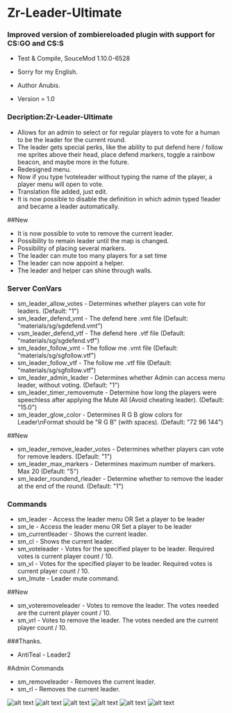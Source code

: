 # Zr-Leader-Ultimate
 
### Improved version of zombiereloaded plugin with support for CS:GO and CS:S

* Test & Compile, SouceMod 1.10.0-6528
* Sorry for my English.

* Author Anubis.
* Version = 1.0

### Decription:Zr-Leader-Ultimate

* Allows for an admin to select or for regular players to vote for a human to be the leader for the current round. 
* The leader gets special perks, like the ability to put defend here / follow me sprites above their head, 
place defend markers, toggle a rainbow beacon, and maybe more in the future.
* Redesigned menu.
* Now if you type !voteleader without typing the name of the player, a player menu will open to vote.
* Translation file added, just edit.
* It is now possible to disable the definition in which admin typed !leader and became a leader automatically.

##New

* It is now possible to vote to remove the current leader.
* Possibility to remain leader until the map is changed.
* Possibility of placing several markers.
* The leader can mute too many players for a set time
* The leader can now appoint a helper.
* The leader and helper can shine through walls.

### Server ConVars

* sm_leader_allow_votes - Determines whether players can vote for leaders. (Default: "1")
* sm_leader_defend_vmt - The defend here .vmt file (Default: "materials/sg/sgdefend.vmt")
* vsm_leader_defend_vtf - The defend here .vtf file (Default: "materials/sg/sgdefend.vtf")
* sm_leader_follow_vmt - The follow me .vmt file (Default: "materials/sg/sgfollow.vtf")
* sm_leader_follow_vtf - The follow me .vtf file (Default: "materials/sg/sgfollow.vtf")
* sm_leader_admin_leader - Determines whether Admin can access menu leader, without voting. (Default: "1")
* sm_leader_timer_removemute - Determine how long the players were speechless after applying the Mute All (Avoid cheating leader). (Default: "15.0")
* sm_leader_glow_color - Determines R G B glow colors for Leader\nFormat should be \"R G B\" (with spaces). (Default: "72 96 144")


##New

* sm_leader_remove_leader_votes - Determines whether players can vote for remove leaders. (Default: "1")
* sm_leader_max_markers - Determines maximum number of markers. Max 20 (Default: "5")
* sm_leader_roundend_rleader - Determine whether to remove the leader at the end of the round. (Default: "1")

### Commands

* sm_leader - Access the leader menu OR Set a player to be leader
* sm_le - Access the leader menu OR Set a player to be leader
* sm_currentleader - Shows the current leader.
* sm_cl - Shows the current leader.
* sm_voteleader - Votes for the specified player to be leader. Required votes is current player count / 10.
* sm_vl - Votes for the specified player to be leader. Required votes is current player count / 10.
* sm_lmute - Leader mute command.

##New

* sm_voteremoveleader - Votes to remove the leader. The votes needed are the current player count / 10.
* sm_vrl - Votes to remove the leader. The votes needed are the current player count / 10.

###Thanks.

* AntiTeal - Leader2

#Admin Commands
* sm_removeleader - Removes the current leader.
* sm_rl - Removes the current leader.

![alt text](https://raw.githubusercontent.com/Stewart-Anubis/Zr-Leader-Ultimate/main/img/img1.jpg)
![alt text](https://raw.githubusercontent.com/Stewart-Anubis/Zr-Leader-Ultimate/main/img/img2.jpg)
![alt text](https://raw.githubusercontent.com/Stewart-Anubis/Zr-Leader-Ultimate/main/img/img3.jpg)
![alt text](https://raw.githubusercontent.com/Stewart-Anubis/Zr-Leader-Ultimate/main/img/img4.jpg)
![alt text](https://raw.githubusercontent.com/Stewart-Anubis/Zr-Leader-Ultimate/main/img/img5.jpg)
![alt text](https://raw.githubusercontent.com/Stewart-Anubis/Zr-Leader-Ultimate/main/img/img6.jpg)
